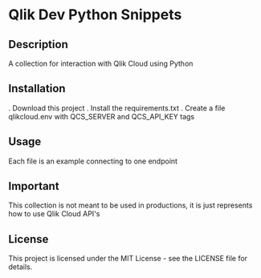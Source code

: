 # Qlik Dev Python Snippets

## Description

A collection for interaction with Qlik Cloud using Python

## Installation

. Download this project
. Install the requirements.txt
. Create a file qlikcloud.env with QCS_SERVER and QCS_API_KEY tags

## Usage

Each file is an example connecting to one endpoint

## Important

This collection is not meant to be used in productions, it is just represents how to use Qlik Cloud API's 

## License

This project is licensed under the MIT License - see the LICENSE file for details.